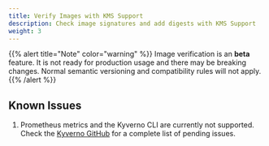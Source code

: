 ```yaml
---
title: Verify Images with KMS Support
description: Check image signatures and add digests with KMS Support
weight: 3
---
```


{{% alert title="Note" color="warning" %}}
Image verification is an **beta** feature. It is not ready for production usage and there may be breaking changes. Normal semantic versioning and compatibility rules will not apply.
{{% /alert %}}


## Known Issues

1. Prometheus metrics and the Kyverno CLI are currently not supported. Check the [Kyverno GitHub](https://github.com/kyverno/kyverno/labels/imageVerify) for a complete list of pending issues.
